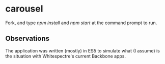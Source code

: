 # carousel

Fork, and type *npm install* and *npm start* at the command prompt to run.

## Observations
The application was written (mostly) in ES5 to simulate what (I assume) is the situation with Whitespectre's current Backbone apps. 
